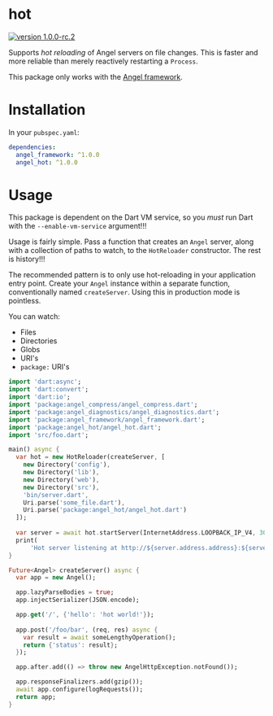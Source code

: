 # hot
[![version 1.0.0-rc.2](https://img.shields.io/badge/pub-1.0.0--rc.2-brightgreen.svg)](https://pub.dartlang.org/packages/angel_rethink)

Supports *hot reloading* of Angel servers on file changes. This is faster and
more reliable than merely reactively restarting a `Process`.

This package only works with the [Angel framework](https://github.com/angel-dart/angel).

# Installation
In your `pubspec.yaml`:

```yaml
dependencies:
  angel_framework: ^1.0.0
  angel_hot: ^1.0.0
```

# Usage
This package is dependent on the Dart VM service, so you *must* run
Dart with the `--enable-vm-service` argument!!!

Usage is fairly simple. Pass a function that creates an `Angel` server, along with a collection of paths
to watch, to the `HotReloader` constructor. The rest is history!!!

The recommended pattern is to only use hot-reloading in your application entry point. Create your `Angel` instance
within a separate function, conventionally named `createServer`. Using this in production mode is pointless.

You can watch:
  * Files
  * Directories
  * Globs
  * URI's
  * `package:` URI's
  
```dart
import 'dart:async';
import 'dart:convert';
import 'dart:io';
import 'package:angel_compress/angel_compress.dart';
import 'package:angel_diagnostics/angel_diagnostics.dart';
import 'package:angel_framework/angel_framework.dart';
import 'package:angel_hot/angel_hot.dart';
import 'src/foo.dart';

main() async {
  var hot = new HotReloader(createServer, [
    new Directory('config'),
    new Directory('lib'),
    new Directory('web'),
    new Directory('src'),
    'bin/server.dart',
    Uri.parse('some_file.dart'),
    Uri.parse('package:angel_hot/angel_hot.dart')
  ]);
  
  var server = await hot.startServer(InternetAddress.LOOPBACK_IP_V4, 3000);
  print(
      'Hot server listening at http://${server.address.address}:${server.port}');
}

Future<Angel> createServer() async {
  var app = new Angel();

  app.lazyParseBodies = true;
  app.injectSerializer(JSON.encode);

  app.get('/', {'hello': 'hot world!'});
  
  app.post('/foo/bar', (req, res) async {
    var result = await someLengthyOperation();
    return {'status': result};
  });

  app.after.add(() => throw new AngelHttpException.notFound());

  app.responseFinalizers.add(gzip());
  await app.configure(logRequests());
  return app;
}
```